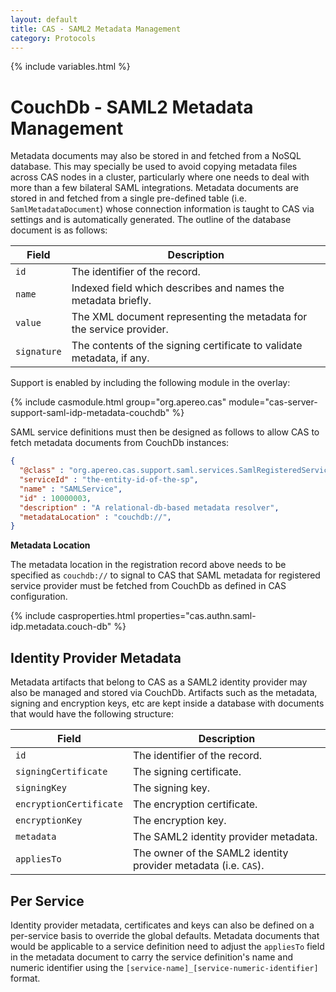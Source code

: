 ```yaml
---
layout: default
title: CAS - SAML2 Metadata Management
category: Protocols
---
```


{% include variables.html %}

# CouchDb - SAML2 Metadata Management

Metadata documents may also be stored in and fetched from a NoSQL database. This may specially be used to avoid
copying metadata files across CAS nodes in a cluster, particularly where one needs to deal with more than a
few bilateral SAML integrations. Metadata documents are stored in and fetched from a single pre-defined
table  (i.e. `SamlMetadataDocument`) whose connection information is taught to CAS via settings and
is automatically generated.  The outline of the database document is as follows:

| Field                     | Description
|--------------|---------------------------------------------------
| `id`                          | The identifier of the record.
| `name`             | Indexed field which describes and names the metadata briefly.
| `value`              | The XML document representing the metadata for the service provider.
| `signature`              | The contents of the signing certificate to validate metadata, if any.

Support is enabled by including the following module in the overlay:

{% include casmodule.html group="org.apereo.cas" module="cas-server-support-saml-idp-metadata-couchdb" %}

SAML service definitions must then be designed as follows to allow CAS to fetch metadata documents from CouchDb instances:

```json
{
  "@class" : "org.apereo.cas.support.saml.services.SamlRegisteredService",
  "serviceId" : "the-entity-id-of-the-sp",
  "name" : "SAMLService",
  "id" : 10000003,
  "description" : "A relational-db-based metadata resolver",
  "metadataLocation" : "couchdb://",
}
```

<div class="alert alert-info"><strong>Metadata Location</strong><p>
The metadata location in the registration record above needs to be specified as <code>couchdb://</code> 
to signal to CAS that SAML metadata for registered service provider must be fetched from CouchDb as defined in CAS configuration.
</p></div>

{% include casproperties.html properties="cas.authn.saml-idp.metadata.couch-db" %}

## Identity Provider Metadata

Metadata artifacts that belong to CAS as a SAML2 identity provider may also be managed
and stored via CouchDb. Artifacts such as the metadata, signing and encryption keys, etc are kept
inside a database with documents that would have the following structure:

| Field                     | Description
|---------------------------|---------------------------------------------------
| `id`                      | The identifier of the record.
| `signingCertificate`      | The signing certificate.
| `signingKey`              | The signing key.
| `encryptionCertificate`   | The encryption certificate.
| `encryptionKey`           | The encryption key.
| `metadata`                | The SAML2 identity provider metadata.
| `appliesTo`               | The owner of the SAML2 identity provider metadata (i.e. `CAS`).

## Per Service

Identity provider metadata, certificates and keys can also be defined on a per-service basis to override the global defaults.
Metadata documents that would be applicable to a service definition need to adjust the `appliesTo` field in the metadata
document to carry the service definition's name and numeric identifier using the `[service-name]_[service-numeric-identifier]` format.


